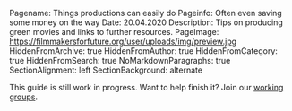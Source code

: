 Pagename: Things productions can easily do
Pageinfo: Often even saving some money on the way
Date: 20.04.2020
Description: Tips on producing green movies and links to further resources.
PageImage: https://filmmakersforfuture.org/user/uploads/img/preview.jpg
HiddenFromArchive: true
HiddenFromAuthor: true
HiddenFromCategory: true
HiddenFromSearch: true
NoMarkdownParagraphs: true
SectionAlignment: left
SectionBackground: alternate

This guide is still work in progress. Want to help finish it? Join our [working groups](/participate).
